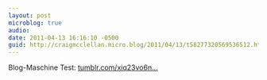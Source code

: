 ```yaml
---
layout: post
microblog: true
audio: 
date: 2011-04-13 16:16:10 -0500
guid: http://craigmcclellan.micro.blog/2011/04/13/t58277320569536512.html
---
```

Blog-Maschine Test: [tumblr.com/xiq23vo6n...](http://tumblr.com/xiq23vo6ne)
